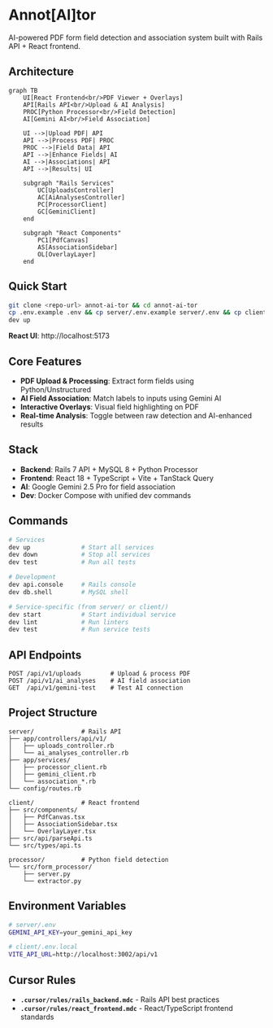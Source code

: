 # Annot[AI]tor

AI-powered PDF form field detection and association system built with Rails API + React frontend.

## Architecture

```mermaid
graph TB
    UI[React Frontend<br/>PDF Viewer + Overlays]
    API[Rails API<br/>Upload & AI Analysis]
    PROC[Python Processor<br/>Field Detection]
    AI[Gemini AI<br/>Field Association]
    
    UI -->|Upload PDF| API
    API -->|Process PDF| PROC
    PROC -->|Field Data| API
    API -->|Enhance Fields| AI
    AI -->|Associations| API
    API -->|Results| UI
    
    subgraph "Rails Services"
        UC[UploadsController]
        AC[AiAnalysesController]
        PC[ProcessorClient]
        GC[GeminiClient]
    end
    
    subgraph "React Components"
        PC1[PdfCanvas]
        AS[AssociationSidebar]
        OL[OverlayLayer]
    end
```

## Quick Start

```bash
git clone <repo-url> annot-ai-tor && cd annot-ai-tor
cp .env.example .env && cp server/.env.example server/.env && cp client/.env.example client/.env.local
dev up
```

**React UI**: http://localhost:5173

## Core Features

- **PDF Upload & Processing**: Extract form fields using Python/Unstructured
- **AI Field Association**: Match labels to inputs using Gemini AI
- **Interactive Overlays**: Visual field highlighting on PDF
- **Real-time Analysis**: Toggle between raw detection and AI-enhanced results

## Stack

- **Backend**: Rails 7 API + MySQL 8 + Python Processor
- **Frontend**: React 18 + TypeScript + Vite + TanStack Query
- **AI**: Google Gemini 2.5 Pro for field association
- **Dev**: Docker Compose with unified dev commands

## Commands

```bash
# Services
dev up              # Start all services  
dev down            # Stop all services
dev test            # Run all tests

# Development
dev api.console     # Rails console
dev db.shell        # MySQL shell

# Service-specific (from server/ or client/)
dev start           # Start individual service
dev lint            # Run linters
dev test            # Run service tests
```

## API Endpoints

```
POST /api/v1/uploads        # Upload & process PDF
POST /api/v1/ai_analyses    # AI field association
GET  /api/v1/gemini-test    # Test AI connection
```

## Project Structure

```
server/             # Rails API
├── app/controllers/api/v1/
│   ├── uploads_controller.rb
│   └── ai_analyses_controller.rb
├── app/services/
│   ├── processor_client.rb
│   ├── gemini_client.rb
│   └── association_*.rb
└── config/routes.rb

client/             # React frontend
├── src/components/
│   ├── PdfCanvas.tsx
│   ├── AssociationSidebar.tsx
│   └── OverlayLayer.tsx
├── src/api/parseApi.ts
└── src/types/api.ts

processor/          # Python field detection
└── src/form_processor/
    ├── server.py
    └── extractor.py
```

## Environment Variables

```bash
# server/.env
GEMINI_API_KEY=your_gemini_api_key

# client/.env.local  
VITE_API_URL=http://localhost:3002/api/v1
```

## Cursor Rules

- **`.cursor/rules/rails_backend.mdc`** - Rails API best practices
- **`.cursor/rules/react_frontend.mdc`** - React/TypeScript frontend standards
